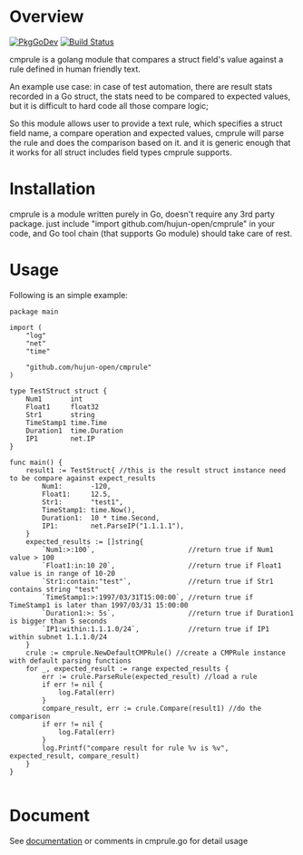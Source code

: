 # Overview
[![PkgGoDev](https://pkg.go.dev/badge/search?q=cmprule)](https://pkg.go.dev/search?q=cmprule)
[![Build Status](https://travis-ci.org/hujun-open/cmprule.svg?branch=master)](https://travis-ci.org/hujun-open/cmprule)

cmprule is a golang module that compares a struct field's value against a rule defined in human friendly text.

An example use case: in case of test automation, there are result stats recorded in a Go struct, the stats need to be compared to expected values, but it is difficult to hard code all those compare logic; 

So this module allows user to provide a text rule, which specifies a struct field name, a compare operation and expected values, cmprule will parse the rule and does the comparison based on it. and it is generic enough that it works for all struct includes field types cmprule supports.

# Installation
cmprule is a module written purely in Go, doesn't require any 3rd party package. just include "import github.com/hujun-open/cmprule" in your code, and Go tool chain (that supports Go module) should take care of rest.

# Usage 
Following is an simple example:
```
package main

import (
	"log"
	"net"
	"time"

	"github.com/hujun-open/cmprule"
)

type TestStruct struct {
	Num1       int
	Float1     float32
	Str1       string
	TimeStamp1 time.Time
	Duration1  time.Duration
	IP1        net.IP
}

func main() {
	result1 := TestStruct{ //this is the result struct instance need to be compare against expect_results
		Num1:       -120,
		Float1:     12.5,
		Str1:       "test1",
		TimeStamp1: time.Now(),
		Duration1:  10 * time.Second,
		IP1:        net.ParseIP("1.1.1.1"),
	}
	expected_results := []string{
		`Num1:>:100`,                       //return true if Num1 value > 100
		`Float1:in:10 20`,                  //return true if Float1 value is in range of 10-20
		`Str1:contain:"test"`,              //return true if Str1 contains string "test"
		`TimeStamp1:>:1997/03/31T15:00:00`, //return true if TimeStamp1 is later than 1997/03/31 15:00:00
		`Duration1:>: 5s`,                  //return true if Duration1 is bigger than 5 seconds
		`IP1:within:1.1.1.0/24`,            //return true if IP1 within subnet 1.1.1.0/24
	}
	crule := cmprule.NewDefaultCMPRule() //create a CMPRule instance with default parsing functions
	for _, expected_result := range expected_results {
		err := crule.ParseRule(expected_result) //load a rule
		if err != nil {
			log.Fatal(err)
		}
		compare_result, err := crule.Compare(result1) //do the comparison
		if err != nil {
			log.Fatal(err)
		}
		log.Printf("compare result for rule %v is %v", expected_result, compare_result)
	}
}


```
# Document
See [documentation](https://pkg.go.dev/github.com/hujun-open/cmprule?tab=doc) or comments in cmprule.go for detail usage



